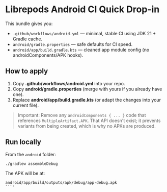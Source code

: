 # Librepods Android CI Quick Drop-in

This bundle gives you:
- `.github/workflows/android.yml` — minimal, stable CI using JDK 21 + Gradle cache.
- `android/gradle.properties` — safe defaults for CI speed.
- `android/app/build.gradle.kts` — cleaned app module config (no androidComponents/APK hooks).

## How to apply

1. Copy **.github/workflows/android.yml** into your repo.
2. Copy **android/gradle.properties** (merge with yours if you already have one).
3. Replace **android/app/build.gradle.kts** (or adapt the changes into your current file).

> Important: Remove any `androidComponents { ... }` code that references `MultipleArtifact.APK`.
> That API doesn't exist; it prevents variants from being created, which is why no APKs are produced.

## Run locally
From the `android` folder:
```
./gradlew assembleDebug
```
The APK will be at:
```
android/app/build/outputs/apk/debug/app-debug.apk
```'
